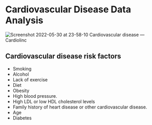 # Cardiovascular Disease Data Analysis
![Screenshot 2022-05-30 at 23-58-10 Cardiovascular disease — Cardiolinc](https://user-images.githubusercontent.com/75258625/171058672-9d4ca20d-31e3-49fb-91ec-830b819d4f8a.png)

## Cardiovascular disease risk factors
* Smoking
* Alcohol
* Lack of exercise
* Diet
* Obesity
* High blood pressure.
* High LDL or low HDL cholesterol levels
* Family history of heart disease or other cardiovascular disease.
* Age
* Diabetes
